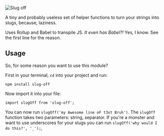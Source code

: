 ![Slug off](https://file-enkhgwwuwf.now.sh/)

A tiny and probably useless set of helper functions to turn your strings into slugs, because, laziness.

Uses Rollup and Babel to transpile JS. *It even has Babel?!* Yes, I know. See the first line for the reason.

## Usage

So, for some reason you want to use this module?

First in your terminal, `cd` into your project and run:

`npm install slug-off`

Now import it into your file:

`import slugOff from 'slug-off';`

You can now run `slugOff('my Awesome line oF t3xt Bruh')`. The `slugOff` function takes two parameters: string, separator. If you're a monster and want to use underscores for your slugs you can run `slugOff('why would I do this?', '_');`,